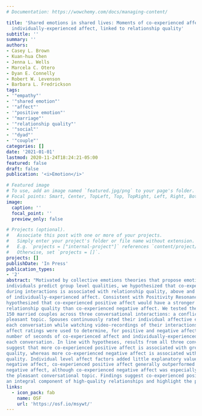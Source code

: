 ```yaml
---
# Documentation: https://wowchemy.com/docs/managing-content/

title: 'Shared emotions in shared lives: Moments of co-experienced affect, more than
  individually-experienced affect, linked to relationship quality'
subtitle: ''
summary: ''
authors:
- Casey L. Brown
- Kuan-hua Chen
- Jenna L. Wells
- Marcela C. Otero
- Dyan E. Connelly
- Robert W. Levenson
- Barbara L. Fredrickson
tags:
- '"empathy"'
- '"shared emotion"'
- '"affect"'
- '"positive emotion"'
- '"marriage"'
- '"relationship quality"'
- '"social"'
- '"dyad"'
- '"couple"'
categories: []
date: '2021-01-01'
lastmod: 2020-11-24T18:24:21-05:00
featured: false
draft: false
publication: '<i>Emotion</i>'

# Featured image
# To use, add an image named `featured.jpg/png` to your page's folder.
# Focal points: Smart, Center, TopLeft, Top, TopRight, Left, Right, BottomLeft, Bottom, BottomRight.
image:
  caption: ''
  focal_point: ''
  preview_only: false

# Projects (optional).
#   Associate this post with one or more of your projects.
#   Simply enter your project's folder or file name without extension.
#   E.g. `projects = ["internal-project"]` references `content/project/deep-learning/index.md`.
#   Otherwise, set `projects = []`.
projects: []
publishDate: 'In Press'
publication_types:
- '2'
abstract: "Motivated by collective emotions theories that propose emotions shared between
individuals predict group level qualities, we hypothesized that co-experienced affect
during interactions is associated with relationship quality, above and beyond the effects
of individually-experienced affect. Consistent with Positivity Resonance Theory, we also
hypothesized that co-experienced positive affect would have a stronger association with
relationship quality than co-experienced negative affect. We tested these hypotheses in
150 married couples across three conversational interactions: a conflict, neutral, and
pleasant topic. Spouses continuously rated their individual affective experience during
each conversation while watching video-recordings of their interactions. These individual
affect ratings were used to determine, for positive and negative affect separately, the
number of seconds of co-experienced affect and individually-experienced affect during
each conversation. In line with hypotheses, results from all three conversational topics
suggest that more co-experienced positive affect is associated with greater marital
quality, whereas more co-experienced negative affect is associated with worse marital
quality. Individual level affect factors added little explanatory value beyond coexperienced affect. Comparing co-experienced positive affect and co-experienced
negative affect, co-experienced positive affect generally outperformed co-experienced
negative affect, although co-experienced negative affect was especially diagnostic during
the pleasant conversational topic. Findings suggest co-experienced positive affect may be
an integral component of high-quality relationships and highlight the power of coexperienced affect for individual perceptions of relationship quality."
links:
  - icon_pack: fab
    name: OSF
    url: 'https://osf.io/msywt/'
---
```

